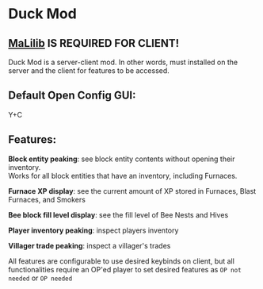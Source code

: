 # Duck Mod
## [MaLilib](https://www.curseforge.com/minecraft/mc-mods/malilib) IS REQUIRED FOR CLIENT!
Duck Mod is a server-client mod. In other words, must installed on the server and the client for features to be accessed.

## Default Open Config GUI:
Y+C

## Features:
**Block entity peaking**: see block entity contents without opening their inventory.  
Works for all block entities that have an inventory, including Furnaces.

**Furnace XP display**: see the current amount of XP stored in Furnaces, Blast Furnaces, and Smokers

**Bee block fill level display**: see the fill level of Bee Nests and Hives

**Player inventory peaking**: inspect players inventory

**Villager trade peaking**: inspect a villager's trades

All features are configurable to use desired keybinds on client, but all functionalities require an OP'ed player to set desired features as `OP not needed` or `OP needed`